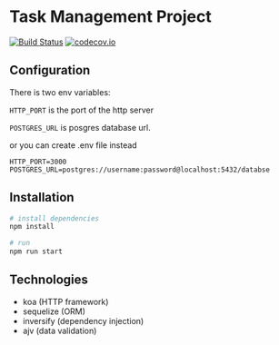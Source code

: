 # Task Management Project
[![Build Status](https://travis-ci.org/abou7mied/task-managment.svg?branch=master)](https://travis-ci.org/abou7mied/task-managment)
[![codecov.io](https://codecov.io/github/abou7mied/task-managment/coverage.svg?branch=master)](https://codecov.io/github/abou7mied/task-managment?branch=master)
## Configuration
There is two env variables:

`HTTP_PORT` is the port of the http server

`POSTGRES_URL` is posgres database url.

or you can create .env file instead
```dotenv
HTTP_PORT=3000
POSTGRES_URL=postgres://username:password@localhost:5432/databse
``` 

## Installation
```bash
# install dependencies
npm install

# run
npm run start
```
## Technologies
- koa (HTTP framework)
- sequelize (ORM)
- inversify (dependency injection)
- ajv (data validation)
